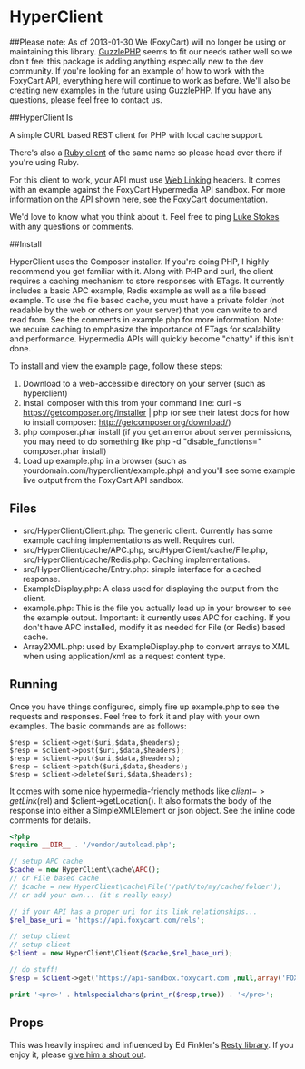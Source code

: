HyperClient
===========

##Please note:
As of 2013-01-30 We (FoxyCart) will no longer be using or maintaining this library. [GuzzlePHP](http://guzzlephp.org/) seems to fit our needs rather well so we don't feel this package is adding anything especially new to the dev community. If you're looking for an example of how to work with the FoxyCart API, everything here will continue to work as before. We'll also be creating new examples in the future using GuzzlePHP. If you have any questions, please feel free to contact us.

##HyperClient Is

A simple CURL based REST client for PHP with local cache support.

There's also a [Ruby client](https://github.com/codegram/hyperclient) of the same name so please head over there if you're using Ruby.

For this client to work, your API must use [Web Linking](http://tools.ietf.org/html/rfc5988) headers. It comes with an example against the FoxyCart Hypermedia API sandbox. For more information on the API shown here, see the [FoxyCart documentation](http://wiki.foxycart.com/v/0.0.0/hypermedia_api). 

We'd love to know what you think about it. Feel free to ping [Luke Stokes](https://twitter.com/lukestokes) with any questions or comments.

##Install

HyperClient uses the Composer installer. If you're doing PHP, I highly recommend you get familiar with it. Along with PHP and curl, the client requires a caching mechanism to store responses with ETags. It currently includes a basic APC example, Redis example as well as a file based example. To use the file based cache, you must have a private folder (not readable by the web or others on your server) that you can write to and read from. See the comments in example.php for more information. Note: we require caching to emphasize the importance of ETags for scalability and performance. Hypermedia APIs will quickly become "chatty" if this isn't done.

To install and view the example page, follow these steps:

1. Download to a web-accessible directory on your server (such as hyperclient)
1. Install composer with this from your command line: curl -s https://getcomposer.org/installer | php
    (or see their latest docs for how to install composer: http://getcomposer.org/download/)
1. php composer.phar install
    (if you get an error about server permissions, you may need to do something like php -d "disable_functions=" composer.phar install)
1. Load up example.php in a browser (such as yourdomain.com/hyperclient/example.php) and you'll see some example live output from the FoxyCart API sandbox.

## Files

* src/HyperClient/Client.php: The generic client. Currently has some example caching implementations as well. Requires curl.
* src/HyperClient/cache/APC.php, src/HyperClient/cache/File.php, src/HyperClient/cache/Redis.php: Caching implementations.
* src/HyperClient/cache/Entry.php: simple interface for a cached response.
* ExampleDisplay.php: A class used for displaying the output from the client.
* example.php: This is the file you actually load up in your browser to see the example output. Important: it currently uses APC for caching. If you don't have APC installed, modify it as needed for File (or Redis) based cache.
* Array2XML.php: used by ExampleDisplay.php to convert arrays to XML when using application/xml as a request content type.

## Running

Once you have things configured, simply fire up example.php to see the requests and responses. Feel free to fork it and play with your own examples. The basic commands are as follows:

    $resp = $client->get($uri,$data,$headers);
    $resp = $client->post($uri,$data,$headers);
    $resp = $client->put($uri,$data,$headers);
    $resp = $client->patch($uri,$data,$headers);
    $resp = $client->delete($uri,$data,$headers);

It comes with some nice hypermedia-friendly methods like $client->getLink($rel) and $client->getLocation(). It also formats the body of the response into either a SimpleXMLElement or json object. See the inline code comments for details.


```php
<?php
require __DIR__ . '/vendor/autoload.php';

// setup APC cache
$cache = new HyperClient\cache\APC();
// or File based cache
// $cache = new HyperClient\cache\File('/path/to/my/cache/folder');
// or add your own... (it's really easy)

// if your API has a proper uri for its link relationships...
$rel_base_uri = 'https://api.foxycart.com/rels';

// setup client
// setup client
$client = new HyperClient\Client($cache,$rel_base_uri);

// do stuff!
$resp = $client->get('https://api-sandbox.foxycart.com',null,array('FOXYCART-API-VERSION' => 1));

print '<pre>' . htmlspecialchars(print_r($resp,true)) . '</pre>';
```

## Props

This was heavily inspired and influenced by Ed Finkler's [Resty library](https://github.com/fictivekin/resty.php). If you enjoy it, please [give him a shout out](https://twitter.com/funkatron).
